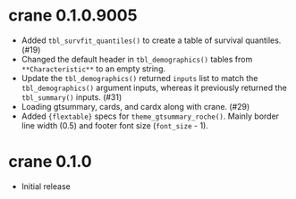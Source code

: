 # crane 0.1.0.9005

* Added `tbl_survfit_quantiles()` to create a table of survival quantiles. (#19)
* Changed the default header in `tbl_demographics()` tables from `**Characteristic**` to an empty string.
* Update the `tbl_demographics()` returned `inputs` list to match the `tbl_demographics()` argument inputs, whereas it previously returned the `tbl_summary()` inputs. (#31)
* Loading gtsummary, cards, and cardx along with crane. (#29)
* Added `{flextable}` specs for `theme_gtsummary_roche()`. Mainly border line width (0.5) and footer font size (`font_size` - 1).

# crane 0.1.0

* Initial release
